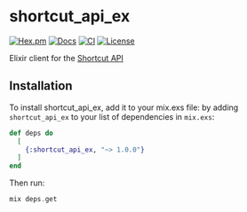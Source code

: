 # shortcut_api_ex
[![Hex.pm](https://img.shields.io/hexpm/v/shortcut_api_ex.svg)](https://hex.pm/packages/shortcut_api_ex)
[![Docs](https://img.shields.io/badge/hex-docs-blue.svg)](https://hexdocs.pm/shortcut_api_ex)
[![CI](https://github.com/mechanical-orchard/shortcut_api_ex/actions/workflows/ci.yml/badge.svg)](https://github.com/mechanical-orchard/shortcut_api_ex/actions/workflows/ci.yml)
[![License](https://img.shields.io/badge/license-MIT-blue.svg)](LICENSE)

Elixir client for the [Shortcut API](https://developer.shortcut.com/api/rest/v3)

## Installation

To install shortcut_api_ex, add it to your mix.exs file:
by adding `shortcut_api_ex` to your list of dependencies in `mix.exs`:

```elixir
def deps do
  [
    {:shortcut_api_ex, "~> 1.0.0"}
  ]
end
```

Then run:
```elixir
mix deps.get
```
